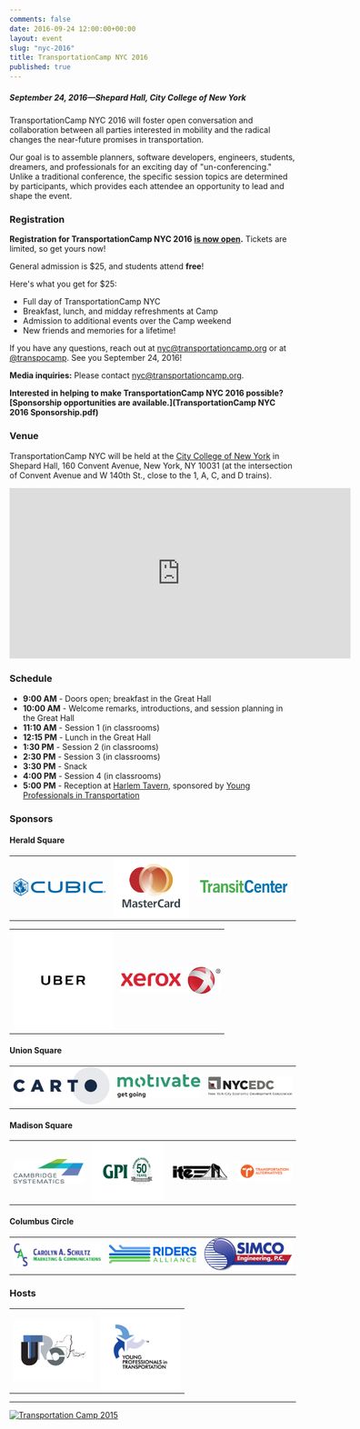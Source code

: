 ```yaml
---
comments: false
date: 2016-09-24 12:00:00+00:00
layout: event
slug: "nyc-2016"
title: TransportationCamp NYC 2016
published: true
---
```

##### September 24, 2016—Shepard Hall, City College of New York

TransportationCamp NYC 2016 will foster open conversation and collaboration between all parties interested in mobility and the radical changes the near-future promises in transportation.

Our goal is to assemble planners, software developers, engineers, students, dreamers, and professionals for an exciting day of "un-conferencing." Unlike a traditional conference, the specific session topics are determined by participants, which provides each attendee an opportunity to lead and shape the event.

### Registration

**Registration for TransportationCamp NYC 2016 [is now open](http://www.eventbrite.com/e/transportationcamp-nyc-2016-tickets-26252052596).** Tickets are limited, so get yours now!

General admission is $25, and students attend **free**!

Here's what you get for $25:

* Full day of TransportationCamp NYC
* Breakfast, lunch, and midday refreshments at Camp
* Admission to additional events over the Camp weekend
* New friends and memories for a lifetime!

If you have any questions, reach out at <nyc@transportationcamp.org> or at [@transpocamp](https://twitter.com/transpocamp).
See you September 24, 2016!

**Media inquiries:** Please contact <nyc@transportationcamp.org>.

**Interested in helping to make TransportationCamp NYC 2016 possible? [Sponsorship opportunities are available.](TransportationCamp NYC 2016 Sponsorship.pdf)**

### Venue

TransportationCamp NYC will be held at the [City College of New York](https://www.ccny.cuny.edu/) in Shepard Hall, 160 Convent Avenue, New York, NY 10031 (at the intersection of Convent Avenue and W 140th St., close to the 1, A, C, and D trains).

<p align="center">
<iframe src="https://www.google.com/maps/embed?pb=!1m18!1m12!1m3!1d3107.8048111647026!2d-73.95016290760027!3d40.82021094185493!2m3!1f0!2f0!3f0!3m2!1i1024!2i768!4f13.1!3m3!1m2!1s0x0000000000000000%3A0x63248bb077f4f293!2sShepard+Hall!5e0!3m2!1sen!2sus!4v1439503246663" width="600" height="300" frameborder="0" style="border:0" allowfullscreen></iframe>
</p>

### Schedule

* **9:00 AM** - Doors open; breakfast in the Great Hall
* **10:00 AM** - Welcome remarks, introductions, and session planning in the Great Hall
* **11:10 AM** - Session 1 (in classrooms)
* **12:15 PM** - Lunch in the Great Hall
* **1:30 PM** - Session 2 (in classrooms)
* **2:30 PM** - Session 3 (in classrooms)
* **3:30 PM** - Snack
* **4:00 PM** - Session 4 (in classrooms)
* **5:00 PM** - Reception at [Harlem Tavern](http://harlemtavern.com/), sponsored by [Young Professionals in Transportation](http://yptransportation.org/chapters/yptnyc/)


### Sponsors

#### Herald Square

<table align="center" class="sponsors">
  <tr>
    <td><a href="http://www.cubic.com/"><img src="sponsors/cubic.png" alt="Cubic" height="31" width="170"></a></td>
    <td><a href="https://www.mastercard.us/en-us.html"><img src="../nyc-2015/sponsors/mastercard.png" height="105" width="140" alt="MasterCard"></a></td>
    <td><a href="http://transitcenter.org/"><img src="sponsors/transitcenter.jpg" alt="TransitCenter" height="32" width="175"></a></td>
</tr>
</table>
<table align="center" class="sponsors">
<tr>    
    <td><a href="https://www.uber.com/"><img src="sponsors/uber.png" alt="Uber" width="175"></a></td>
    <td><a href="https://www.xerox.com/"><img src="sponsors/xerox.png" alt="Xerox" width="175"></a></td>
  </tr>
</table>

#### Union Square

<table align="center" class="sponsors">
  <tr>
    <td><a href="https://carto.com/"><img src="sponsors/carto.png" alt="Carto"></a></td>
    <td><a href="http://www.motivateco.com/"><img src="sponsors/motivate.png" alt="Motivate" width="200"></a></td>
    <td><a href="http://www.nycedc.com/"><img src="sponsors/nycedc.png" alt="NYCEDC" width="200"></a></td>
  </tr>
</table>

#### Madison Square

<table align="center" class="sponsors">
  <tr>
    <td><a href="https://www.camsys.com/"><img src="sponsors/camsys.png" alt="Cambridge Systematics" width="175"></a></td>
    <td><a href="http://gpinet.com/"><img src="sponsors/gpi.png" alt="GPI" height="104" width="183"></a></td>
    <td><a href="https://ite-metsection.org/"><img src="sponsors/ite.png" alt="ITE Met Section" width="140"></a></td>
    <td><a href="https://www.transalt.org/"><img src="sponsors/transalt.png" alt="Transportation Alternatives" width="140"></a></td>
  </tr>
</table>

#### Columbus Circle

<table align="center" class="sponsors">
  <tr>
    <td><a href="http://carolynaschultz.com/"><img src="sponsors/cas.jpg" alt="Carolyn A. Schultz Marketing & Communications" width="200"></a></td>
    <td><a href="http://www.ridersny.org/"><img src="sponsors/ridersalliance.png" alt="Riders Alliance" width="200"></a></td>
    <td><a href="http://www.simcopc.com/"><img src="sponsors/simco.png" alt="SIMCO" width="200"></a></td>
  </tr>
</table>

### Hosts

<table align="center" class="sponsors">
  <tr>
    <td><a href="http://www.utrc2.org/"><img src="hosts/utrc.png" height="108" width="140" alt="Region 2 University Transportation Research Center"></a></td>
    <td><a href="http://yptransportation.org/chapters/yptnyc/"><img src="hosts/ypt.gif" height="140" width="140" alt="YPT New York City"></a></td>
  </tr>
</table>

<hr>

<a data-flickr-embed="true"  href="https://www.flickr.com/photos/138183373@N06/albums/72157661188895289" title="Transportation Camp 2015"><img src="https://farm1.staticflickr.com/594/22810434624_03f5854523_b.jpg" width="1024" height="768" alt="Transportation Camp 2015"></a><script async src="//embedr.flickr.com/assets/client-code.js" charset="utf-8"></script>


<style type="text/css">
table.sponsors td {
  padding-left: 0.5em;
  padding-right: 0.5em;
  vertical-align: center;
}
</style>